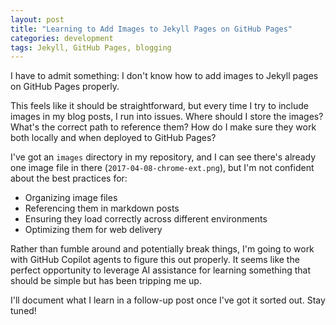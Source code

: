 ```yaml
---
layout: post
title: "Learning to Add Images to Jekyll Pages on GitHub Pages"
categories: development
tags: Jekyll, GitHub Pages, blogging
---
```


I have to admit something: I don't know how to add images to Jekyll pages on GitHub Pages properly. 

This feels like it should be straightforward, but every time I try to include images in my blog posts, I run into issues. Where should I store the images? What's the correct path to reference them? How do I make sure they work both locally and when deployed to GitHub Pages?

I've got an `images` directory in my repository, and I can see there's already one image file in there (`2017-04-08-chrome-ext.png`), but I'm not confident about the best practices for:

- Organizing image files
- Referencing them in markdown posts  
- Ensuring they load correctly across different environments
- Optimizing them for web delivery

Rather than fumble around and potentially break things, I'm going to work with GitHub Copilot agents to figure this out properly. It seems like the perfect opportunity to leverage AI assistance for learning something that should be simple but has been tripping me up.

I'll document what I learn in a follow-up post once I've got it sorted out. Stay tuned!